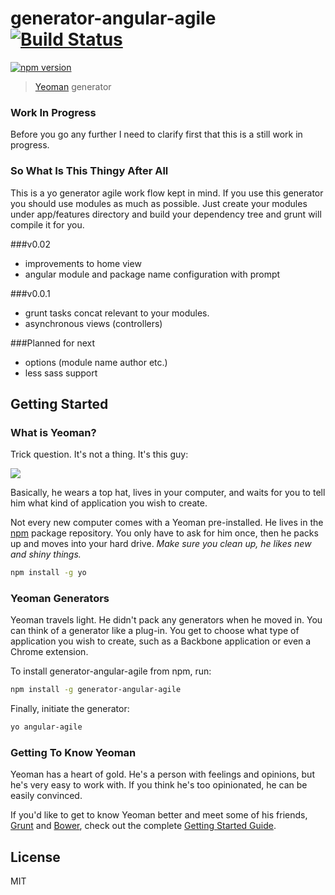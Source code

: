 # generator-angular-agile [![Build Status](https://secure.travis-ci.org/kaanozcan/generator-angular-agile.png?branch=master)](https://travis-ci.org/kaanozcan/generator-angular-agile) 
[![npm version](https://badge.fury.io/js/generator-angular-agile.svg)](http://badge.fury.io/js/generator-angular-agile)

> [Yeoman](http://yeoman.io) generator

### Work In Progress
Before you go any further I need to clarify first that this is a still work in progress.

### So What Is This Thingy After All
This is a yo generator agile work flow kept in mind. If you use this generator you should use modules as much as possible. Just create your modules under app/features directory and build your dependency tree and grunt will compile it for you.

###v0.02

* improvements to home view
* angular module and package name configuration with prompt

###v0.0.1

*  grunt tasks concat relevant to your modules.
*  asynchronous views (controllers)

###Planned for next

* options (module name author etc.)
* less sass support


## Getting Started

### What is Yeoman?

Trick question. It's not a thing. It's this guy:

![](http://i.imgur.com/JHaAlBJ.png)

Basically, he wears a top hat, lives in your computer, and waits for you to tell him what kind of application you wish to create.

Not every new computer comes with a Yeoman pre-installed. He lives in the [npm](https://npmjs.org) package repository. You only have to ask for him once, then he packs up and moves into your hard drive. *Make sure you clean up, he likes new and shiny things.*

```bash
npm install -g yo
```

### Yeoman Generators

Yeoman travels light. He didn't pack any generators when he moved in. You can think of a generator like a plug-in. You get to choose what type of application you wish to create, such as a Backbone application or even a Chrome extension.

To install generator-angular-agile from npm, run:

```bash
npm install -g generator-angular-agile
```

Finally, initiate the generator:

```bash
yo angular-agile
```

### Getting To Know Yeoman

Yeoman has a heart of gold. He's a person with feelings and opinions, but he's very easy to work with. If you think he's too opinionated, he can be easily convinced.

If you'd like to get to know Yeoman better and meet some of his friends, [Grunt](http://gruntjs.com) and [Bower](http://bower.io), check out the complete [Getting Started Guide](https://github.com/yeoman/yeoman/wiki/Getting-Started).


## License

MIT

